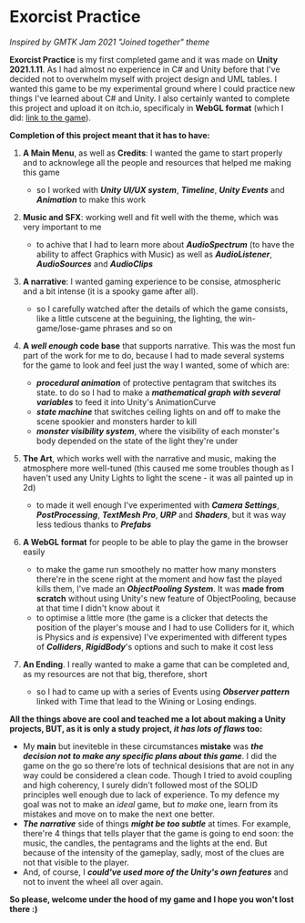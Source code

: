 # Exorcist Practice
*Inspired by GMTK Jam 2021 "Joined together" theme*

**Exorcist Practice**  is my first completed game and it was made on **Unity 2021.1.11**. As I had almost no experience in C# and Unity before that I've decided not to overwhelm myself with project design and UML tables. 
I wanted this game to be my experimental ground where I could practice new things I've learned about C# and Unity. 
I also certainly wanted to complete this project and upload it on itch.io, specificaly in **WebGL format** (which I did: [link to the game](https://sidheofhills.itch.io/exorcist-practice)).

**Completion of this project meant that it has to have:**

1. **A Main Menu**, as well as **Credits**: I wanted the game to start properly and to acknowlege all the people and resources that helped me making this game
    - so I worked with ***Unity UI/UX system***, ***Timeline***, ***Unity Events*** and ***Animation*** to make this work 

2. **Music and SFX**: working well and fit well with the theme, which was very important to me 
    - to achive that I had to learn more about ***AudioSpectrum*** (to have the ability to affect Graphics with Music) as well as ***AudioListener***, ***AudioSources*** and ***AudioClips***

3. **A narrative**: I wanted gaming experience to be consise, atmospheric and a bit intense (it is a spooky game after all). 
    - so I carefully watched after the details of which the game consists, like a little cutscene at the beguining, the lighting, the win-game/lose-game phrases and so on
 
4. **A _well enough_ code base** that supports narrative. This was the most fun part of the work for me to do, because I had to made several systems for the game to look and feel just the way I wanted, some of which are:
    - ***procedural animation*** of protective pentagram that switches its state. to do so I had to make a ***mathematical graph with several variables*** to feed it into Unity's AnimationCurve
    - ***state machine*** that switches ceiling lights on and off to make the scene spookier and monsters harder to kill
    - ***monster visibility system***, where the visibility of each monster's body depended on the state of the light they're under 
 
4. **The Art**, which works well with the narrative and music, making the atmosphere more well-tuned (this caused me some troubles though as I haven't used any Unity Lights to light the scene - it was all painted up in 2d)
    - to made it well enough I've experimented with ***Camera Settings***, ***PostProcessing***, ***TextMesh Pro***, ***URP*** and ***Shaders***, but it was way less tedious thanks to ***Prefabs***

5. **A WebGL format** for people to be able to play the game in the browser easily 
    - to make the game run smoothely no matter how many monsters there're in the scene right at the moment and how fast the played kills them, I've made an ***ObjectPooling System***. It was **made from scratch** without using Unity's new feature of ObjectPooling, because at that time I didn't know about it
    - to optimise a little more (the game is a clicker that detects the position of the player's mouse and I had to use Colliders for it, which is Physics and *is* expensive) I've experimented with different types of ***Colliders***, ***RigidBody***'s options and such to make it cost less

6. **An Ending**. I really wanted to make a game that can be completed and, as my resources are not that big, therefore, short  
    - so I had to came up with a series of Events using ***Observer pattern*** linked with Time that lead to the Wining or Losing endings.

 
 
**All the things above are cool and teached me a lot about making a Unity projects, BUT, as it is only a study project, _it has lots of flaws_ too:**

  - My **main** but ineviteble in these circumstances **mistake** was ***the decision not to make any specific plans about this game***.
  I did the game on the go so there're lots of technical desisions that are not in any way could be considered a clean code. Though I tried to avoid coupling and high coherency, I surely didn't followed most of the SOLID principles well enough due to lack of experience. To my defence my goal was not to make an *ideal* game, but *to make* one, learn from its mistakes and move on to make the next one better. 
  - ***The narrative*** side of things ***might be too subtle*** at times. For example,  there're 4 things that tells player that the game is going to end soon: the music, the candles, the pentagrams and the lights at the end. But because of the intensity of the gameplay, sadly, most of the clues are not that visible to the player.
  - And, of course, I ***could've used more of the Unity's own features*** and not to invent the wheel all over again.



**So please, welcome under the hood of my game and I hope you won't lost there :)**
